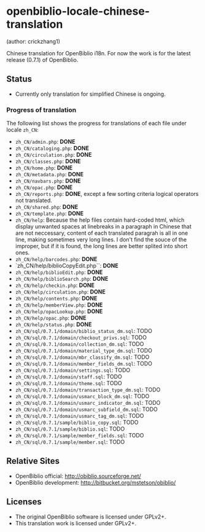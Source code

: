 openbiblio-locale-chinese-translation
=====================================

(author: crickzhang1)

Chinese translation for OpenBiblio i18n. For now the work is for
the latest release (0.7.1) of OpenBiblio.

## Status

* Currently only translation for simplified Chinese is ongoing.

### Progress of translation

The following list shows the progress for translations of each file under locale `zh_CN`:

* `zh_CN/admin.php`: __DONE__
* `zh_CN/cataloging.php`: __DONE__
* `zh_CN/circulation.php`: __DONE__
* `zh_CN/classes.php`: __DONE__
* `zh_CN/home.php`: __DONE__
* `zh_CN/metadata.php`: __DONE__
* `zh_CN/navbars.php`: __DONE__
* `zh_CN/opac.php`: __DONE__
* `zh_CN/reports.php`: __DONE__,
  except a few sorting criteria logical operators not translated.
* `zh_CN/shared.php`: __DONE__
* `zh_CN/template.php`: __DONE__
* `zh_CN/help`: Because the help files contain hard-coded html, which display
   unwanted spaces at linebreaks in a paragraph in Chinese that are not
   neccessary, content of each translated paragrah is all in one line, making
   sometimes very long lines. I don't find the souce of the improper, but
   if it is found, the long lines are better splited into short ones.   
* `zh_CN/help/barcodes.php`: __DONE__
* `zh_CN/help/biblioCopyEdit.php``: __DONE__
* `zh_CN/help/biblioEdit.php`: __DONE__
* `zh_CN/help/biblioSearch.php`: __DONE__
* `zh_CN/help/checkin.php`: __DONE__
* `zh_CN/help/circulation.php`: __DONE__
* `zh_CN/help/contents.php`: __DONE__
* `zh_CN/help/memberView.php`: __DONE__
* `zh_CN/help/opacLookup.php`: __DONE__
* `zh_CN/help/opac.php`: __DONE__
* `zh_CN/help/status.php`: __DONE__
* `zh_CN/sql/0.7.1/domain/biblio_status_dm.sql`: TODO
* `zh_CN/sql/0.7.1/domain/checkout_privs.sql`: TODO
* `zh_CN/sql/0.7.1/domain/collection_dm.sql`: TODO
* `zh_CN/sql/0.7.1/domain/material_type_dm.sql`: TODO
* `zh_CN/sql/0.7.1/domain/mbr_classify_dm.sql`: TODO
* `zh_CN/sql/0.7.1/domain/member_fields_dm.sql`: TODO
* `zh_CN/sql/0.7.1/domain/settings.sql`: TODO
* `zh_CN/sql/0.7.1/domain/staff.sql`: TODO
* `zh_CN/sql/0.7.1/domain/theme.sql`: TODO
* `zh_CN/sql/0.7.1/domain/transaction_type_dm.sql`: TODO
* `zh_CN/sql/0.7.1/domain/usmarc_block_dm.sql`: TODO
* `zh_CN/sql/0.7.1/domain/usmarc_indicator_dm.sql`: TODO
* `zh_CN/sql/0.7.1/domain/usmarc_subfield_dm.sql`: TODO
* `zh_CN/sql/0.7.1/domain/usmarc_tag_dm.sql`: TODO
* `zh_CN/sql/0.7.1/sample/biblio_copy.sql`: TODO
* `zh_CN/sql/0.7.1/sample/biblio.sql`: TODO
* `zh_CN/sql/0.7.1/sample/member_fields.sql`: TODO
* `zh_CN/sql/0.7.1/sample/member.sql`: TODO

## Relative Sites

* OpenBiblio official: http://obiblio.sourceforge.net/
* OpenBiblio development: http://bitbucket.org/mstetson/obiblio/

## Licenses

* The original OpenBiblio software is licensed under GPLv2+.
* This translation work is licensed under GPLv2+.
